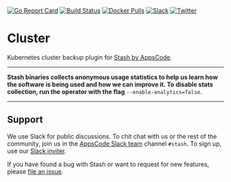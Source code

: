 [![Go Report Card](https://goreportcard.com/badge/stash.appscode.dev/cluster)](https://goreportcard.com/report/stash.appscode.dev/cluster)
[![Build Status](https://travis-ci.org/stashed/cluster.svg?branch=master)](https://travis-ci.org/stashed/cluster)
[![Docker Pulls](https://img.shields.io/docker/pulls/appscode/stash-cluster.svg)](https://hub.docker.com/r/appscode/stash-cluster/)
[![Slack](https://slack.appscode.com/badge.svg)](https://slack.appscode.com)
[![Twitter](https://img.shields.io/twitter/follow/appscodehq.svg?style=social&logo=twitter&label=Follow)](https://twitter.com/intent/follow?screen_name=AppsCodeHQ)

# Cluster
Kubernetes cluster backup plugin for [Stash by AppsCode](https://appscode.com/products/stash).

---

**Stash binaries collects anonymous usage statistics to help us learn how the software is being used and how we can improve it. To disable stats collection, run the operator with the flag** `--enable-analytics=false`.

---

## Support
We use Slack for public discussions. To chit chat with us or the rest of the community, join us in the [AppsCode Slack team](https://appscode.slack.com/messages/C8NCX6N23/details/) channel `#stash`. To sign up, use our [Slack inviter](https://slack.appscode.com/).

If you have found a bug with Stash or want to request for new features, please [file an issue](https://github.com/stashed/stash/issues/new).
